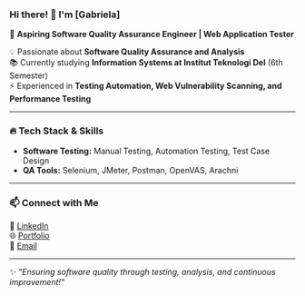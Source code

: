 ### Hi there! 👋 I'm [Gabriela]  

🚀 **Aspiring Software Quality Assurance Engineer | Web Application Tester**  

💡 Passionate about **Software Quality Assurance and Analysis**  
📚 Currently studying **Information Systems at Institut Teknologi Del** (6th Semester)  
⚡ Experienced in **Testing Automation, Web Vulnerability Scanning, and Performance Testing**  

---

### 🔥 **Tech Stack & Skills**  
- **Software Testing:** Manual Testing, Automation Testing, Test Case Design  
- **QA Tools:** Selenium, JMeter, Postman, OpenVAS, Arachni  

---
### 📫 **Connect with Me**  
💼 [LinkedIn](https://www.linkedin.com/in/gabriela-silitonga/)  
🌐 [Portfolio](https://herisitompul.github.io/puhatt/)  
📩 [Email](gabrielaamls@gmail.com)

---

✨ *"Ensuring software quality through testing, analysis, and continuous improvement!"*  
